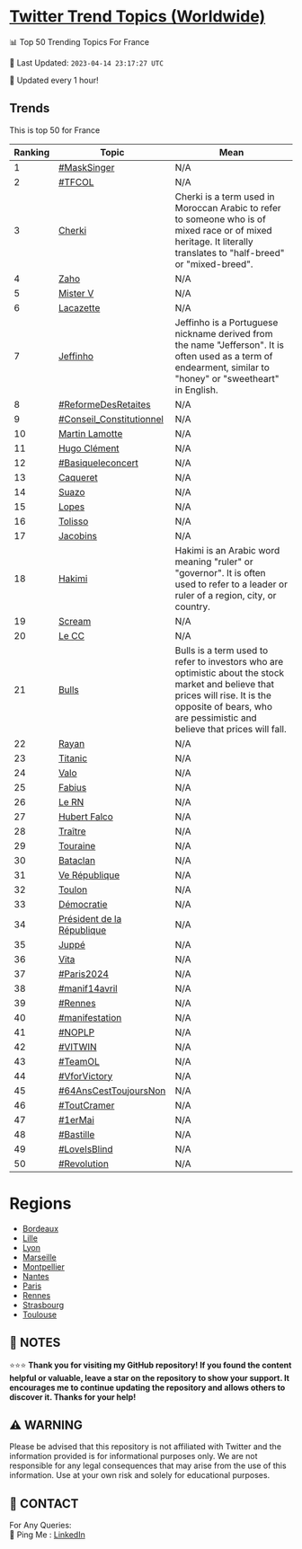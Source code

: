 [Twitter Trend Topics (Worldwide)](https://github.com/ErcinDedeoglu/Twitter-Trend-Topics)
==========


📊 Top 50 Trending Topics For France

📆 Last Updated: `2023-04-14 23:17:27 UTC`

🔧 Updated every 1 hour!


## Trends

This is top 50 for France

| Ranking | Topic | Mean |
| ------- | ------------ | ------------ |
| 1 | [#MaskSinger](http://twitter.com/search?q=%23MaskSinger) | N/A |
| 2 | [#TFCOL](http://twitter.com/search?q=%23TFCOL) | N/A |
| 3 | [Cherki](http://twitter.com/search?q=Cherki) | Cherki is a term used in Moroccan Arabic to refer to someone who is of mixed race or of mixed heritage. It literally translates to "half-breed" or "mixed-breed". |
| 4 | [Zaho](http://twitter.com/search?q=Zaho) | N/A |
| 5 | [Mister V](http://twitter.com/search?q=Mister+V) | N/A |
| 6 | [Lacazette](http://twitter.com/search?q=Lacazette) | N/A |
| 7 | [Jeffinho](http://twitter.com/search?q=Jeffinho) | Jeffinho is a Portuguese nickname derived from the name "Jefferson". It is often used as a term of endearment, similar to "honey" or "sweetheart" in English. |
| 8 | [#ReformeDesRetaites](http://twitter.com/search?q=%23ReformeDesRetaites) | N/A |
| 9 | [#Conseil_Constitutionnel](http://twitter.com/search?q=%23Conseil_Constitutionnel) | N/A |
| 10 | [Martin Lamotte](http://twitter.com/search?q=Martin+Lamotte) | N/A |
| 11 | [Hugo Clément](http://twitter.com/search?q=Hugo+Cl%c3%a9ment) | N/A |
| 12 | [#Basiqueleconcert](http://twitter.com/search?q=%23Basiqueleconcert) | N/A |
| 13 | [Caqueret](http://twitter.com/search?q=Caqueret) | N/A |
| 14 | [Suazo](http://twitter.com/search?q=Suazo) | N/A |
| 15 | [Lopes](http://twitter.com/search?q=Lopes) | N/A |
| 16 | [Tolisso](http://twitter.com/search?q=Tolisso) | N/A |
| 17 | [Jacobins](http://twitter.com/search?q=Jacobins) | N/A |
| 18 | [Hakimi](http://twitter.com/search?q=Hakimi) | Hakimi is an Arabic word meaning "ruler" or "governor". It is often used to refer to a leader or ruler of a region, city, or country. |
| 19 | [Scream](http://twitter.com/search?q=Scream) | N/A |
| 20 | [Le CC](http://twitter.com/search?q=Le+CC) | N/A |
| 21 | [Bulls](http://twitter.com/search?q=Bulls) | Bulls is a term used to refer to investors who are optimistic about the stock market and believe that prices will rise. It is the opposite of bears, who are pessimistic and believe that prices will fall. |
| 22 | [Rayan](http://twitter.com/search?q=Rayan) | N/A |
| 23 | [Titanic](http://twitter.com/search?q=Titanic) | N/A |
| 24 | [Valo](http://twitter.com/search?q=Valo) | N/A |
| 25 | [Fabius](http://twitter.com/search?q=Fabius) | N/A |
| 26 | [Le RN](http://twitter.com/search?q=Le+RN) | N/A |
| 27 | [Hubert Falco](http://twitter.com/search?q=Hubert+Falco) | N/A |
| 28 | [Traître](http://twitter.com/search?q=Tra%c3%aetre) | N/A |
| 29 | [Touraine](http://twitter.com/search?q=Touraine) | N/A |
| 30 | [Bataclan](http://twitter.com/search?q=Bataclan) | N/A |
| 31 | [Ve République](http://twitter.com/search?q=Ve+R%c3%a9publique) | N/A |
| 32 | [Toulon](http://twitter.com/search?q=Toulon) | N/A |
| 33 | [Démocratie](http://twitter.com/search?q=D%c3%a9mocratie) | N/A |
| 34 | [Président de la République](http://twitter.com/search?q=Pr%c3%a9sident+de+la+R%c3%a9publique) | N/A |
| 35 | [Juppé](http://twitter.com/search?q=Jupp%c3%a9) | N/A |
| 36 | [Vita](http://twitter.com/search?q=Vita) | N/A |
| 37 | [#Paris2024](http://twitter.com/search?q=%23Paris2024) | N/A |
| 38 | [#manif14avril](http://twitter.com/search?q=%23manif14avril) | N/A |
| 39 | [#Rennes](http://twitter.com/search?q=%23Rennes) | N/A |
| 40 | [#manifestation](http://twitter.com/search?q=%23manifestation) | N/A |
| 41 | [#NOPLP](http://twitter.com/search?q=%23NOPLP) | N/A |
| 42 | [#VITWIN](http://twitter.com/search?q=%23VITWIN) | N/A |
| 43 | [#TeamOL](http://twitter.com/search?q=%23TeamOL) | N/A |
| 44 | [#VforVictory](http://twitter.com/search?q=%23VforVictory) | N/A |
| 45 | [#64AnsCestToujoursNon](http://twitter.com/search?q=%2364AnsCestToujoursNon) | N/A |
| 46 | [#ToutCramer](http://twitter.com/search?q=%23ToutCramer) | N/A |
| 47 | [#1erMai](http://twitter.com/search?q=%231erMai) | N/A |
| 48 | [#Bastille](http://twitter.com/search?q=%23Bastille) | N/A |
| 49 | [#LoveIsBlind](http://twitter.com/search?q=%23LoveIsBlind) | N/A |
| 50 | [#Revolution](http://twitter.com/search?q=%23Revolution) | N/A |



# Regions

* [Bordeaux](</France/Bordeaux.md>)
* [Lille](</France/Lille.md>)
* [Lyon](</France/Lyon.md>)
* [Marseille](</France/Marseille.md>)
* [Montpellier](</France/Montpellier.md>)
* [Nantes](</France/Nantes.md>)
* [Paris](</France/Paris.md>)
* [Rennes](</France/Rennes.md>)
* [Strasbourg](</France/Strasbourg.md>)
* [Toulouse](</France/Toulouse.md>)



## 📝 NOTES

⭐⭐⭐ **Thank you for visiting my GitHub repository! If you found the content helpful or valuable, leave a star on the repository to show your support. It encourages me to continue updating the repository and allows others to discover it. Thanks for your help!**


## ⚠️ WARNING

Please be advised that this repository is not affiliated with Twitter and the information provided is for informational purposes only. We are not responsible for any legal consequences that may arise from the use of this information. Use at your own risk and solely for educational purposes.


## 📨 CONTACT

 For Any Queries:  
            🏓 Ping Me : [LinkedIn](https://www.linkedin.com/in/ercindedeoglu/)
